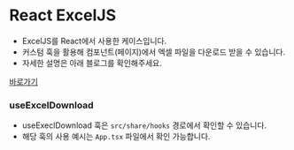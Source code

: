 # React ExcelJS

- ExcelJS를 React에서 사용한 케이스입니다.
- 커스텀 훅을 활용해 컴포넌트(페이지)에서 엑셀 파일을 다운로드 받을 수 있습니다.
- 자세한 설명은 아래 블로그를 확인해주세요.

<a href="https://kangs-develop.tistory.com/8" target="_blank">바로가기</a>

### useExcelDownload
- useExeclDownload 훅은 `src/share/hooks` 경로에서 확인할 수 있습니다.
- 해당 훅의 사용 예시는 `App.tsx` 파일에서 확인 가능합니다.

